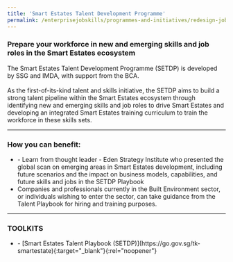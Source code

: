 ```yaml
---
title: 'Smart Estates Talent Development Programme'
permalink: /enterprisejobskills/programmes-and-initiatives/redesign-jobs/smart-estates-talent-development-programme/
---
```


### Prepare your workforce in new and emerging skills and job roles in the Smart Estates ecosystem

The Smart Estates Talent Development Programme (SETDP) is developed by SSG and IMDA, with support from the BCA.<br><br>As the first-of-its-kind talent and skills initiative, the SETDP aims to build a strong talent pipeline within the Smart Estates ecosystem through identifying new and emerging skills and job roles to drive Smart Estates and developing an integrated Smart Estates training curriculum to train the workforce in these skills sets.

---

### How you can benefit:

<ul><li>- Learn from thought leader - Eden Strategy Institute who presented the global scan on emerging areas in Smart Estates development, including future scenarios and the impact on business models, capabilities, and future skills and jobs in the SETDP Playbook<br></li><li>Companies and professionals currently in the Built Environment sector, or individuals wishing to enter the sector, can take guidance from the Talent Playbook for hiring and training purposes.</li></ul>

---

### TOOLKITS

<ul><li>- [Smart Estates Talent Playbook (SETDP)](https://go.gov.sg/tk-smartestate){:target="_blank"}{:rel="noopener"}</li></ul>

